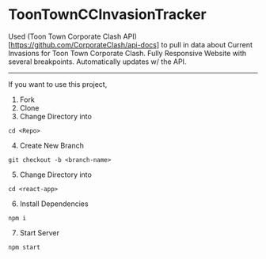 # ToonTownCCInvasionTracker

Used (Toon Town Corporate Clash API)[https://github.com/CorporateClash/api-docs] to pull in data about Current Invasions for Toon Town Corporate Clash. Fully Responsive Website with several breakpoints. Automatically updates w/ the API.

---

If you want to use this project,
1. Fork <Repo>
2. Clone <Repo>
3. Change Directory into <Repo>
  ```
  cd <Repo>
  ```
4. Create New Branch <branch-name>
  ```
  git checkout -b <branch-name>
  ```
5. Change Directory into <react-app>
  ```
  cd <react-app>
  ```
6. Install Dependencies
  ```
  npm i
  ```
7. Start Server
  ```
  npm start
  ```

  
